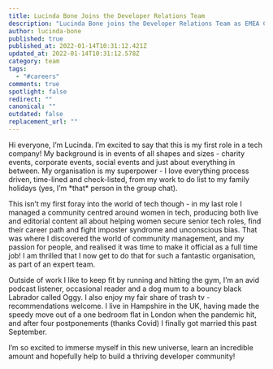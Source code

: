 ```yaml
---
title: Lucinda Bone Joins the Developer Relations Team
description: "Lucinda Bone joins the Developer Relations Team as EMEA Community Manager "
author: lucinda-bone
published: true
published_at: 2022-01-14T10:31:12.421Z
updated_at: 2022-01-14T10:31:12.578Z
category: team
tags:
  - "#careers"
comments: true
spotlight: false
redirect: ""
canonical: ""
outdated: false
replacement_url: ""
---
```

Hi everyone, I’m Lucinda. I’m excited to say that this is my first role in a tech company! My background is in events of all shapes and sizes - charity events, corporate events, social events and just about everything in between. My organisation is my superpower - I love everything process driven, time-lined and check-listed, from my work to do list to my family holidays (yes, I’m \*that\* person in the group chat).

This isn’t my first foray into the world of tech though - in my last role I managed a community centred around women in tech, producing both live and editorial content all about helping women secure senior tech roles, find their career path and fight imposter syndrome and unconscious bias. That was where I discovered the world of community management, and my passion for people, and realised it was time to make it official as a full time job! I am thrilled that I now get to do that for such a fantastic organisation, as part of an expert team.

Outside of work I like to keep fit by running and hitting the gym, I’m an avid podcast listener, occasional reader and a dog mum to a bouncy black Labrador called Oggy. I also enjoy my fair share of trash tv - recommendations welcome. I live in Hampshire in the UK, having made the speedy move out of a one bedroom flat in London when the pandemic hit, and after four postponements (thanks Covid) I finally got married this past September. 

I’m so excited to immerse myself in this new universe, learn an incredible amount and hopefully help to build a thriving developer community!